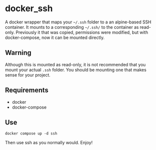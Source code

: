# docker_ssh

A docker wrapper that maps your `~/.ssh` folder to a an alpine-based SSH container. It mounts to a corresponding `~/.ssh/` to the container as read-only. Previously it that was copied, permissions were modified, but with docker-compose, now it can be mounted directly.

## Warning

Although this is mounted as read-only, it is not recommended that you mount your actual `.ssh` folder. You should be mounting one that makes sense for your project.

## Requirements

* docker
* docker-compose

## Use

`docker compose up -d ssh`

Then use ssh as you normally would. Enjoy!

